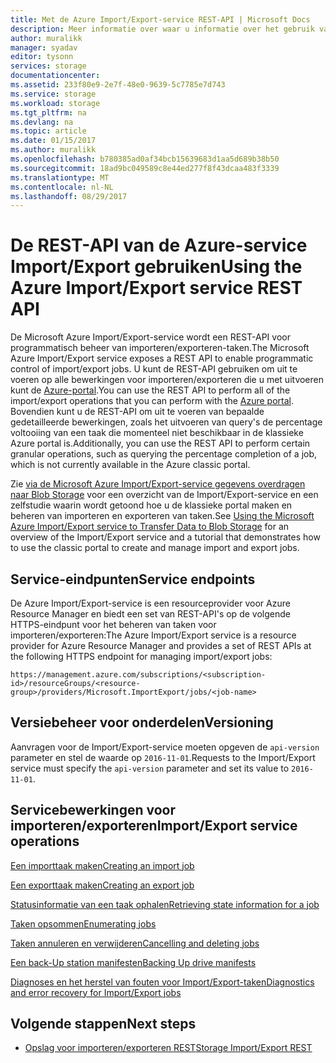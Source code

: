 ```yaml
---
title: Met de Azure Import/Export-service REST-API | Microsoft Docs
description: Meer informatie over waar u informatie over het gebruik van de Azure Import/Export-service REST API, met inbegrip van de procedures voor-en naslagmateriaal vinden.
author: muralikk
manager: syadav
editor: tysonn
services: storage
documentationcenter: 
ms.assetid: 233f80e9-2e7f-48e0-9639-5c7785e7d743
ms.service: storage
ms.workload: storage
ms.tgt_pltfrm: na
ms.devlang: na
ms.topic: article
ms.date: 01/15/2017
ms.author: muralikk
ms.openlocfilehash: b780385ad0af34bcb15639683d1aa5d689b38b50
ms.sourcegitcommit: 18ad9bc049589c8e44ed277f8f43dcaa483f3339
ms.translationtype: MT
ms.contentlocale: nl-NL
ms.lasthandoff: 08/29/2017
---
```

# <a name="using-the-azure-importexport-service-rest-api"></a><span data-ttu-id="a2f74-103">De REST-API van de Azure-service Import/Export gebruiken</span><span class="sxs-lookup"><span data-stu-id="a2f74-103">Using the Azure Import/Export service REST API</span></span>

<span data-ttu-id="a2f74-104">De Microsoft Azure Import/Export-service wordt een REST-API voor programmatisch beheer van importeren/exporteren-taken.</span><span class="sxs-lookup"><span data-stu-id="a2f74-104">The Microsoft Azure Import/Export service exposes a REST API to enable programmatic control of import/export jobs.</span></span> <span data-ttu-id="a2f74-105">U kunt de REST-API gebruiken om uit te voeren op alle bewerkingen voor importeren/exporteren die u met uitvoeren kunt de [Azure-portal](https://portal.azure.com/).</span><span class="sxs-lookup"><span data-stu-id="a2f74-105">You can use the REST API to perform all of the import/export operations that you can perform with the [Azure portal](https://portal.azure.com/).</span></span> <span data-ttu-id="a2f74-106">Bovendien kunt u de REST-API om uit te voeren van bepaalde gedetailleerde bewerkingen, zoals het uitvoeren van query's de percentage voltooiing van een taak die momenteel niet beschikbaar in de klassieke Azure portal is.</span><span class="sxs-lookup"><span data-stu-id="a2f74-106">Additionally, you can use the REST API to perform certain granular operations, such as querying the percentage completion of a job, which is not currently available in the Azure classic portal.</span></span>

<span data-ttu-id="a2f74-107">Zie [via de Microsoft Azure Import/Export-service gegevens overdragen naar Blob Storage](../storage-import-export-service.md) voor een overzicht van de Import/Export-service en een zelfstudie waarin wordt getoond hoe u de klassieke portal maken en beheren van importeren en exporteren van taken.</span><span class="sxs-lookup"><span data-stu-id="a2f74-107">See [Using the Microsoft Azure Import/Export service to Transfer Data to Blob Storage](../storage-import-export-service.md) for an overview of the Import/Export service and a tutorial that demonstrates how to use the classic portal to create and manage import and export jobs.</span></span>

## <a name="service-endpoints"></a><span data-ttu-id="a2f74-108">Service-eindpunten</span><span class="sxs-lookup"><span data-stu-id="a2f74-108">Service endpoints</span></span>

<span data-ttu-id="a2f74-109">De Azure Import/Export-service is een resourceprovider voor Azure Resource Manager en biedt een set van REST-API's op de volgende HTTPS-eindpunt voor het beheren van taken voor importeren/exporteren:</span><span class="sxs-lookup"><span data-stu-id="a2f74-109">The Azure Import/Export service is a resource provider for Azure Resource Manager and provides a set of REST APIs at the following HTTPS endpoint for managing import/export jobs:</span></span>

```
https://management.azure.com/subscriptions/<subscription-id>/resourceGroups/<resource-group>/providers/Microsoft.ImportExport/jobs/<job-name>
```

## <a name="versioning"></a><span data-ttu-id="a2f74-110">Versiebeheer voor onderdelen</span><span class="sxs-lookup"><span data-stu-id="a2f74-110">Versioning</span></span>

<span data-ttu-id="a2f74-111">Aanvragen voor de Import/Export-service moeten opgeven de `api-version` parameter en stel de waarde op `2016-11-01`.</span><span class="sxs-lookup"><span data-stu-id="a2f74-111">Requests to the Import/Export service must specify the `api-version` parameter and set its value to `2016-11-01`.</span></span>

## <a name="importexport-service-operations"></a><span data-ttu-id="a2f74-112">Servicebewerkingen voor importeren/exporteren</span><span class="sxs-lookup"><span data-stu-id="a2f74-112">Import/Export service operations</span></span>

[<span data-ttu-id="a2f74-113">Een importtaak maken</span><span class="sxs-lookup"><span data-stu-id="a2f74-113">Creating an import job</span></span>](../storage-import-export-creating-an-import-job.md)

[<span data-ttu-id="a2f74-114">Een exporttaak maken</span><span class="sxs-lookup"><span data-stu-id="a2f74-114">Creating an export job</span></span>](../storage-import-export-creating-an-export-job.md)

[<span data-ttu-id="a2f74-115">Statusinformatie van een taak ophalen</span><span class="sxs-lookup"><span data-stu-id="a2f74-115">Retrieving state information for a job</span></span>](storage-import-export-retrieving-state-info-for-a-job.md)

[<span data-ttu-id="a2f74-116">Taken opsommen</span><span class="sxs-lookup"><span data-stu-id="a2f74-116">Enumerating jobs</span></span>](../storage-import-export-enumerating-jobs.md)

[<span data-ttu-id="a2f74-117">Taken annuleren en verwijderen</span><span class="sxs-lookup"><span data-stu-id="a2f74-117">Cancelling and deleting jobs</span></span>](storage-import-export-cancelling-and-deleting-jobs.md)

[<span data-ttu-id="a2f74-118">Een back-Up station manifesten</span><span class="sxs-lookup"><span data-stu-id="a2f74-118">Backing Up drive manifests</span></span>](../storage-import-export-backing-up-drive-manifests.md)

[<span data-ttu-id="a2f74-119">Diagnoses en het herstel van fouten voor Import/Export-taken</span><span class="sxs-lookup"><span data-stu-id="a2f74-119">Diagnostics and error recovery for Import/Export jobs</span></span>](../storage-import-export-diagnostics-and-error-recovery.md)

## <a name="next-steps"></a><span data-ttu-id="a2f74-120">Volgende stappen</span><span class="sxs-lookup"><span data-stu-id="a2f74-120">Next steps</span></span>

* [<span data-ttu-id="a2f74-121">Opslag voor importeren/exporteren REST</span><span class="sxs-lookup"><span data-stu-id="a2f74-121">Storage Import/Export REST</span></span>](/rest/api/storageimportexport)

